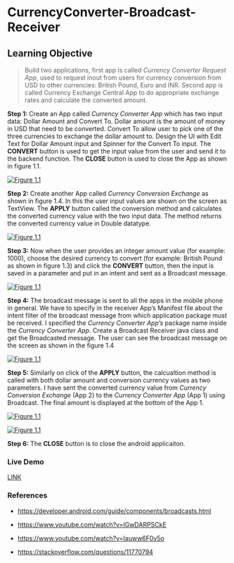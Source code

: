 # CurrencyConverter-Broadcast-Receiver

## Learning Objective

> Build two applications, first app is called *Currency Converter Request App*, used to request inout from users for currency conversion from USD to other currencies: British Pound, Euro and INR. Second app is called Currency Exchange Central App to do appropriate exchange rates and calculate the converted amount. 

**Step 1:** Create an App called *Currency Converter App* which has two input data: Dollar Amount and Convert To. Dollar amount is the amount of money in USD that need to be converted. Convert To allow user to pick one of the three currencies to exchange the dollar amount to. Design the UI with Edit Text for Dollar Amount input and Spinner for the Convert To input. The **CONVERT** button is used to get the input value from the user and send it to the backend function. The **CLOSE** button is used to close the App as shown in figure 1.1.

[![Figure 1.1](https://i.imgur.com/rMsQqPP.png)](https://i.imgur.com/rMsQqPP.png)

**Step 2:** Create another App called *Currency Conversion Exchange* as shown in figure 1.4. In this the user input values are shown on the screen as TextView. The **APPLY** button called the conversion method and calculates the converted currency value with the two input data. The method returns the converted currency value in Double datatype.                                            
        
[![Figure 1.1](https://i.imgur.com/GHxtHdH.png)](https://i.imgur.com/GHxtHdH.png)        
        
**Step 3:** Now when the user provides an integer amount value (for example: 1000), choose the desired currency to convert (for example: British Pound as shown in figure 1.3) and click the **CONVERT** button, then the input is saved in a parameter and put in an  intent and sent as a Broadcast message.                                                                       

[![Figure 1.1](https://i.imgur.com/cgtn76d.png)](https://i.imgur.com/cgtn76d.png)

**Step 4:** The broadcast message is sent to all the apps in the mobile phone in general. We have to specify in the receiver App’s Manifest file about the intent filter of the broadcast message from which application package must be received.  I specified the *Currency Converter App’s* package name inside the *Currency Converter App*. Create a Broadcast Receiver java class and get the Broadcasted message. The user can see the broadcast message on the screen as shown in the figure 1.4

[![Figure 1.1](https://i.imgur.com/FjmzLqm.png)](https://i.imgur.com/FjmzLqm.png)

**Step 5:** Similarly on click of the **APPLY** button, the calcualtion method is called with both dollar amount and conversion currency values as two parameters. I have sent the converted currency value from *Currency Conversion Exchange* (App 2) to the *Currency Converter App* (App 1) using Broadcast. The final amount is displayed at the bottom of the App 1.  

[![Figure 1.1](https://i.imgur.com/musMIPw.png)](https://i.imgur.com/musMIPw.png)


[![Figure 1.1](https://i.imgur.com/T3w9VXy.png)](https://i.imgur.com/T3w9VXy.png)

**Step 6:**  The **CLOSE** button is to close the android applicaiton. 

### Live Demo
[LINK](http://g.recordit.co/8bTvgGp8AC.gif)

### References
- https://developer.android.com/guide/components/broadcasts.html

- https://www.youtube.com/watch?v=lGwDARPSCkE

- https://www.youtube.com/watch?v=Iauww6F0y5o

- https://stackoverflow.com/questions/11770794
